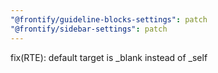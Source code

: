 ```yaml
---
"@frontify/guideline-blocks-settings": patch
"@frontify/sidebar-settings": patch
---
```


fix(RTE): default target is _blank instead of _self
